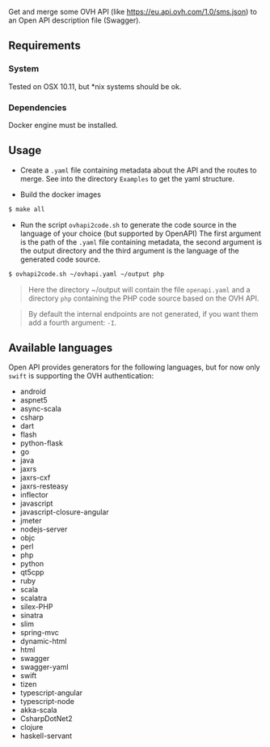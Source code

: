 Get and merge some OVH API (like https://eu.api.ovh.com/1.0/sms.json) to an Open API description file (Swagger).

## Requirements

### System

Tested on OSX 10.11, but *nix systems should be ok.

### Dependencies

Docker engine must be installed.

## Usage

- Create a `.yaml` file containing metadata about the API and the routes to merge. See into the directory `Examples` to get the yaml structure.

- Build the docker images

```bash
$ make all
```

- Run the script `ovhapi2code.sh` to generate the code source in the language of your choice (but supported by OpenAPI)
The first argument is the path of the `.yaml` file containing metadata, the second argument is the output directory and the third argument is the language of the generated code source.

```bash
$ ovhapi2code.sh ~/ovhapi.yaml ~/output php
```

> Here the directory ~/output will contain the file `openapi.yaml` and a directory `php` containing the PHP code source based on the OVH API.

> By default the internal endpoints are not generated, if you want them add a fourth argument: `-I`.

## Available languages

Open API provides generators for the following languages, but for now only `swift` is supporting the OVH authentication:

- android
- aspnet5
- async-scala
- csharp
- dart
- flash
- python-flask
- go
- java
- jaxrs
- jaxrs-cxf
- jaxrs-resteasy
- inflector
- javascript
- javascript-closure-angular
- jmeter
- nodejs-server
- objc
- perl
- php
- python
- qt5cpp
- ruby
- scala
- scalatra
- silex-PHP
- sinatra
- slim
- spring-mvc
- dynamic-html
- html
- swagger
- swagger-yaml
- swift
- tizen
- typescript-angular
- typescript-node
- akka-scala
- CsharpDotNet2
- clojure
- haskell-servant
